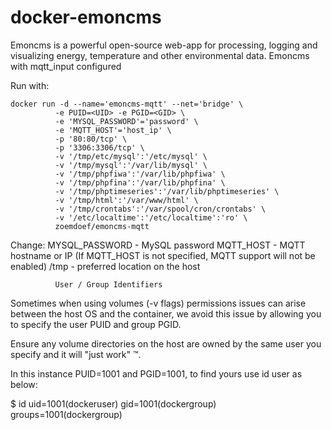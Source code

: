 # docker-emoncms

Emoncms is a powerful open-source web-app for processing, logging and visualizing energy, temperature and other environmental data. 
Emoncms with mqtt_input configured

Run with:

```
docker run -d --name='emoncms-mqtt' --net='bridge' \
          -e PUID=<UID> -e PGID=<GID> \
          -e 'MYSQL_PASSWORD'='password' \
          -e 'MQTT_HOST'='host_ip' \
          -p '80:80/tcp' \
          -p '3306:3306/tcp' \
          -v '/tmp/etc/mysql':'/etc/mysql' \
          -v '/tmp/mysql':'/var/lib/mysql' \
          -v '/tmp/phpfiwa':'/var/lib/phpfiwa' \
          -v '/tmp/phpfina':'/var/lib/phpfina' \
          -v '/tmp/phptimeseries':'/var/lib/phptimeseries' \
          -v '/tmp/html':'/var/www/html' \
          -v '/tmp/crontabs':'/var/spool/cron/crontabs' \
          -v '/etc/localtime':'/etc/localtime':'ro' \
          zoemdoef/emoncms-mqtt
```
Change:
              MYSQL_PASSWORD - MySQL password
              MQTT_HOST - MQTT hostname or IP (If MQTT_HOST is not specified, MQTT support will not be enabled)
              /tmp - preferred location on the host
              
              User / Group Identifiers
Sometimes when using volumes (-v flags) permissions issues can arise between the host OS and the container, we avoid this issue by allowing you to specify the user PUID and group PGID.

Ensure any volume directories on the host are owned by the same user you specify and it will "just work" ™.

In this instance PUID=1001 and PGID=1001, to find yours use id user as below:

  $ id <dockeruser>
    uid=1001(dockeruser) gid=1001(dockergroup) groups=1001(dockergroup)
